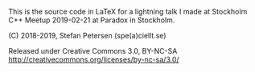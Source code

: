 This is the source code in LaTeX for a lightning talk I made at
Stockholm C++ Meetup 2019-02-21 at Paradox in Stockholm.

(C) 2018-2019, Stefan Petersen (spe(a)ciellt.se)

Released under Creative Commons 3.0, BY-NC-SA 
http://creativecommons.org/licenses/by-nc-sa/3.0/
